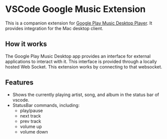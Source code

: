 # VSCode Google Music Extension

This is a companion extension for [Google Play Music Desktop Player](https://www.googleplaymusicdesktopplayer.com/). It provides integration for the Mac desktop client.

## How it works

The Google Play Music Desktop app provides an interface for external applications to interact with it. This interface is provided through a locally hosted Web Socket. This extension works by connecting to that websocket.

## Features

* Shows the currently playing artist, song, and album in the status bar of vscode.
* StatusBar commands, including: 
	* play/pause
	* next track
	* prev track
	* volume up
	* volume down